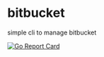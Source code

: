 # bitbucket
simple cli to manage bitbucket

[![Go Report Card](https://goreportcard.com/badge/github.com/naxmefy/vscode-marketplace-api)](https://goreportcard.com/report/github.com/naxmefy/vscode-marketplace-api)